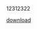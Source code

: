 
12312322
<script src="../diaries/2018.html"></script>

<a href="../diaries/2018.html">download</a>

